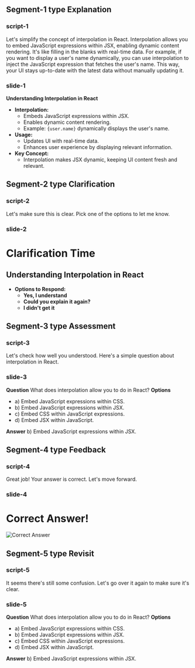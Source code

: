 ## Segment-1 type Explanation

### script-1
Let's simplify the concept of interpolation in React. Interpolation allows you to embed JavaScript expressions within JSX, enabling dynamic content rendering. It's like filling in the blanks with real-time data. For example, if you want to display a user's name dynamically, you can use interpolation to inject the JavaScript expression that fetches the user's name. This way, your UI stays up-to-date with the latest data without manually updating it.

### slide-1
  **Understanding Interpolation in React**
  - **Interpolation:**
    - Embeds JavaScript expressions within JSX.
    - Enables dynamic content rendering.
    - Example: `{user.name}` dynamically displays the user's name.
  - **Usage:**
    - Updates UI with real-time data.
    - Enhances user experience by displaying relevant information.
  - **Key Concept:**
    - Interpolation makes JSX dynamic, keeping UI content fresh and relevant.

## Segment-2 type Clarification

### script-2
Let's make sure this is clear. Pick one of the options to let me know.

### slide-2
  # Clarification Time
  ## Understanding Interpolation in React
  - **Options to Respond:**
    - **Yes, I understand**
    - **Could you explain it again?**
    - **I didn't get it**

## Segment-3 type Assessment

### script-3
Let's check how well you understood. Here's a simple question about interpolation in React.

### slide-3
**Question**
What does interpolation allow you to do in React?
**Options**
- a) Embed JavaScript expressions within CSS.
- b) Embed JavaScript expressions within JSX.
- c) Embed CSS within JavaScript expressions.
- d) Embed JSX within JavaScript.

**Answer**
b) Embed JavaScript expressions within JSX.

## Segment-4 type Feedback

### script-4
Great job! Your answer is correct. Let's move forward.

### slide-4
  # Correct Answer!
  ![Correct Answer](https://img.freepik.com/premium-vector/student-get-right-answer-illustration_561940-7.jpg)

## Segment-5 type Revisit

### script-5
It seems there's still some confusion. Let's go over it again to make sure it's clear.

### slide-5
**Question**
What does interpolation allow you to do in React?
**Options**
- a) Embed JavaScript expressions within CSS.
- b) Embed JavaScript expressions within JSX.
- c) Embed CSS within JavaScript expressions.
- d) Embed JSX within JavaScript.

**Answer**
b) Embed JavaScript expressions within JSX.